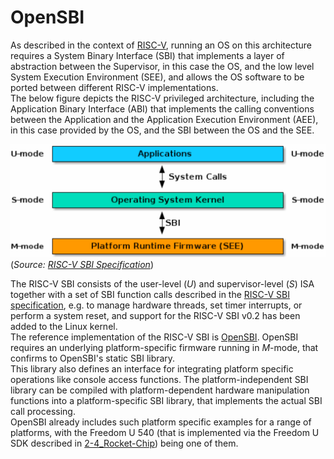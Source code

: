 # OpenSBI

As described in the context of [RISC-V](documentation/FPGAs/2_RISCV-on-FPGA/2-1_RISC-V_ISA.md), running an OS on this architecture requires a System Binary Interface (SBI) that implements a layer of abstraction between the Supervisor, in this case the OS, and the low level System Execution Environment (SEE), and allows the OS software to be ported between different RISC-V implementations.  
The below figure depicts the RISC-V privileged architecture, including the Application Binary Interface (ABI) that implements the calling conventions between the Application and the Application Execution Environment (AEE), in this case provided by the OS, and the SBI between the OS and the SEE.

![RISC-V privileged architecture](images/riscv-system.png)  
(*Source: [RISC-V SBI Specification](https://github.com/riscv/riscv-sbi-doc)*)

The RISC-V SBI consists of the user-level (*U*) and supervisor-level (*S*) ISA together with a set of SBI function calls described in the [RISC-V SBI specification](https://github.com/riscv/riscv-sbi-doc), e.g. to manage hardware threads, set timer interrupts, or perform a system reset, and support for the RISC-V SBI v0.2 has been added to the Linux kernel.  
The reference implementation of the RISC-V SBI is [OpenSBI](https://github.com/riscv/opensbi).
OpenSBI requires an underlying platform-specific firmware running in *M*-mode, that confirms to OpenSBI's static SBI library.  
This library also defines an interface for integrating platform specific operations like console access functions.
The platform-independent SBI library can be compiled with platform-dependent hardware manipulation functions into a platform-specific SBI library, that implements the actual SBI call processing.  
OpenSBI already includes such platform specific examples for a range of platforms, with the Freedom U 540 (that is implemented via the Freedom U SDK described in [2-4_Rocket-Chip](documentation/FPGAs/2_RISCV-on-FPGA/2-4_Rocket-Chip.md)) being one of them.
